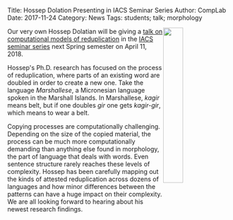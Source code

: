 Title: Hossep Dolation Presenting in IACS Seminar Series
Author: CompLab
Date: 2017-11-24
Category: News
Tags: students; talk; morphology

<img style="width:30%; float:right" src="{filename}/images/2017-11-24_dolatian.jpg" />

Our very own Hossep Dolatian will be giving a [talk on computational models of reduplication](https://www.iacs.stonybrook.edu/event/seminars/reduplication-with-2-way-deterministic-finite-state-transducers) in the [IACS seminar series](https://www.iacs.stonybrook.edu/events/seminars) next Spring semester on April 11, 2018.

Hossep's Ph.D. research has focused on the process of reduplication, where parts of an existing word are doubled in order to create a new one.
Take the language *Marshallese*, a Micronesian language spoken in the Marshall Islands.
In Marshallese, *kagir* means belt, but if one doubles *gir* one gets *kagir-gir*, which means to wear a belt.

Copying processes are computationally challenging.
Depending on the size of the copied material, the process can be much more computationally demanding than anything else found in morphology, the part of language that deals with words.
Even sentence structure rarely reaches these levels of complexity.
Hossep has been carefully mapping out the kinds of attested reduplication across dozens of languages and how minor differences between the patterns can have a huge impact on their complexity.
We are all looking forward to hearing about his newest research findings.

